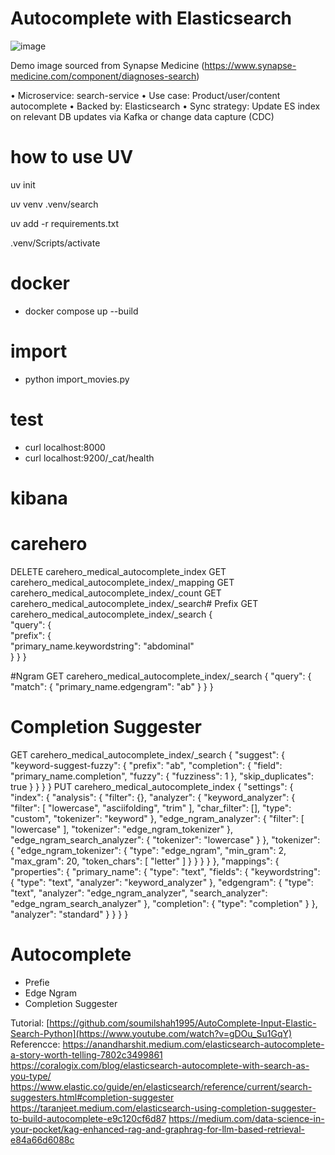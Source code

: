 # Autocomplete with Elasticsearch
![image](https://github.com/user-attachments/assets/48d60a5b-4585-4492-816a-8536ad66fdf9)

Demo image sourced from Synapse Medicine (https://www.synapse-medicine.com/component/diagnoses-search)


•	Microservice: search-service
•	Use case: Product/user/content autocomplete
•	Backed by: Elasticsearch
•	Sync strategy: Update ES index on relevant DB updates via Kafka or change data capture (CDC)


# how to use UV

uv init

uv venv .venv/search

uv add -r requirements.txt

.venv/Scripts/activate

# docker 
- docker compose up --build

# import
- python import_movies.py

# test
- curl localhost:8000
- curl localhost:9200/_cat/health

# kibana


# carehero
DELETE carehero_medical_autocomplete_index
GET carehero_medical_autocomplete_index/_mapping
GET carehero_medical_autocomplete_index/_count
GET carehero_medical_autocomplete_index/_search# Prefix
GET carehero_medical_autocomplete_index/_search
{  
  "query": {    
    "prefix": {      
      "primary_name.keywordstring": "abdominal"    
     }
   }
}

#Ngram
GET carehero_medical_autocomplete_index/_search
{
  "query": {
    "match": {
      "primary_name.edgengram": "ab"
    }
  }
}

# Completion Suggester
GET carehero_medical_autocomplete_index/_search
{
  "suggest": {
    "keyword-suggest-fuzzy": {
      "prefix": "ab",
      "completion": {
        "field": "primary_name.completion",
        "fuzzy": {
          "fuzziness": 1
        },
        "skip_duplicates": true
      }
    }
  }
}
PUT carehero_medical_autocomplete_index
{
  "settings": {
    "index": {
      "analysis": {
        "filter": {},
        "analyzer": {
          "keyword_analyzer": {
            "filter": [
              "lowercase",
              "asciifolding",
              "trim"
            ],
            "char_filter": [],
            "type": "custom",
            "tokenizer": "keyword"
          },
          "edge_ngram_analyzer": {
            "filter": [
              "lowercase"
            ],
            "tokenizer": "edge_ngram_tokenizer"
          },
          "edge_ngram_search_analyzer": {
            "tokenizer": "lowercase"
          }
        },
        "tokenizer": {
          "edge_ngram_tokenizer": {
            "type": "edge_ngram",
            "min_gram": 2,
            "max_gram": 20,
            "token_chars": [
              "letter"
            ]
          }
        }
      }
    }
  },
  "mappings": {
    "properties": {
      "primary_name": {
        "type": "text",
        "fields": {
          "keywordstring": {
            "type": "text",
            "analyzer": "keyword_analyzer"
          },
          "edgengram": {
            "type": "text",
            "analyzer": "edge_ngram_analyzer",
            "search_analyzer": "edge_ngram_search_analyzer"
          },
          "completion": {
            "type": "completion"
          }
        },
        "analyzer": "standard"
      }
    }
  }
}

# Autocomplete 

- Prefie 
- Edge Ngram
- Completion Suggester

Tutorial: [https://github.com/soumilshah1995/AutoComplete-Input-Elastic-Search-Python](https://www.youtube.com/watch?v=gDOu_Su1GqY)
Referencce:
https://anandharshit.medium.com/elasticsearch-autocomplete-a-story-worth-telling-7802c3499861
https://coralogix.com/blog/elasticsearch-autocomplete-with-search-as-you-type/
https://www.elastic.co/guide/en/elasticsearch/reference/current/search-suggesters.html#completion-suggester
https://taranjeet.medium.com/elasticsearch-using-completion-suggester-to-build-autocomplete-e9c120cf6d87
https://medium.com/data-science-in-your-pocket/kag-enhanced-rag-and-graphrag-for-llm-based-retrieval-e84a66d6088c

